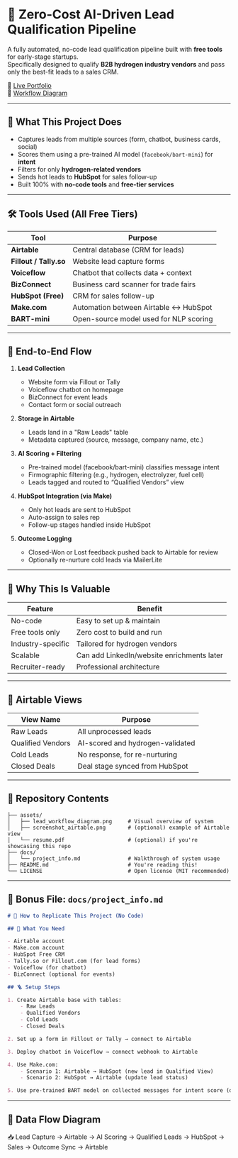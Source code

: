 # 🚀 Zero-Cost AI-Driven Lead Qualification Pipeline

A fully automated, no-code lead qualification pipeline built with **free tools** for early-stage startups.  
Specifically designed to qualify **B2B hydrogen industry vendors** and pass only the best-fit leads to a sales CRM.

🔗 [Live Portfolio](https://jerryn-joy.github.io)  
📂 [Workflow Diagram](https://miro.com/app/board/uXjVIqjpoh4=/?share_link_id=861433035153)

---

## 📌 What This Project Does

- Captures leads from multiple sources (form, chatbot, business cards, social)
- Scores them using a pre-trained AI model (`facebook/bart-mini`) for **intent**
- Filters for only **hydrogen-related vendors**
- Sends hot leads to **HubSpot** for sales follow-up
- Built 100% with **no-code tools** and **free-tier services**

---

## 🛠️ Tools Used (All Free Tiers)

| Tool            | Purpose                                 |
|------------------|-----------------------------------------|
| **Airtable**     | Central database (CRM for leads)        |
| **Fillout / Tally.so** | Website lead capture forms        |
| **Voiceflow**    | Chatbot that collects data + context    |
| **BizConnect**   | Business card scanner for trade fairs   |
| **HubSpot (Free)** | CRM for sales follow-up               |
| **Make.com**     | Automation between Airtable ↔ HubSpot   |
| **BART-mini**    | Open-source model used for NLP scoring  |

---

## 🧩 End-to-End Flow

1. **Lead Collection**
    - Website form via Fillout or Tally
    - Voiceflow chatbot on homepage
    - BizConnect for event leads
    - Contact form or social outreach

2. **Storage in Airtable**
    - Leads land in a "Raw Leads" table
    - Metadata captured (source, message, company name, etc.)

3. **AI Scoring + Filtering**
    - Pre-trained model (facebook/bart-mini) classifies message intent
    - Firmographic filtering (e.g., hydrogen, electrolyzer, fuel cell)
    - Leads tagged and routed to “Qualified Vendors” view

4. **HubSpot Integration (via Make)**
    - Only hot leads are sent to HubSpot
    - Auto-assign to sales rep
    - Follow-up stages handled inside HubSpot

5. **Outcome Logging**
    - Closed-Won or Lost feedback pushed back to Airtable for review
    - Optionally re-nurture cold leads via MailerLite

---

## 🎯 Why This Is Valuable

| Feature                | Benefit                          |
|------------------------|----------------------------------|
| No-code                | Easy to set up & maintain        |
| Free tools only        | Zero cost to build and run       |
| Industry-specific      | Tailored for hydrogen vendors    |
| Scalable               | Can add LinkedIn/website enrichments later |
| Recruiter-ready        | Professional architecture        |

---

## 🔄 Airtable Views

| View Name         | Purpose                            |
|-------------------|-------------------------------------|
| Raw Leads         | All unprocessed leads               |
| Qualified Vendors | AI-scored and hydrogen-validated    |
| Cold Leads        | No response, for re-nurturing       |
| Closed Deals      | Deal stage synced from HubSpot      |

---

## 📂 Repository Contents

```text
├── assets/
│   ├── lead_workflow_diagram.png     # Visual overview of system
│   ├── screenshot_airtable.png       # (optional) example of Airtable view
│   └── resume.pdf                    # (optional) if you're showcasing this repo
├── docs/
│   └── project_info.md               # Walkthrough of system usage
├── README.md                         # You're reading this!
└── LICENSE                           # Open license (MIT recommended)

```
---

## 📝 Bonus File: `docs/project_info.md`

```markdown
# 🔧 How to Replicate This Project (No Code)

## 🧠 What You Need

- Airtable account
- Make.com account
- HubSpot Free CRM
- Tally.so or Fillout.com (for lead forms)
- Voiceflow (for chatbot)
- BizConnect (optional for events)

## 🪜 Setup Steps

1. Create Airtable base with tables:
    - Raw Leads
    - Qualified Vendors
    - Cold Leads
    - Closed Deals

2. Set up a form in Fillout or Tally → connect to Airtable

3. Deploy chatbot in Voiceflow → connect webhook to Airtable

4. Use Make.com:
    - Scenario 1: Airtable → HubSpot (new lead in Qualified View)
    - Scenario 2: HubSpot → Airtable (update lead status)

5. Use pre-trained BART model on collected messages for intent score (optional if running manually or via external script)

```

---

## 🔄 Data Flow Diagram

📥 Lead Capture → Airtable → AI Scoring → Qualified Leads → HubSpot → Sales → Outcome Sync → Airtable


